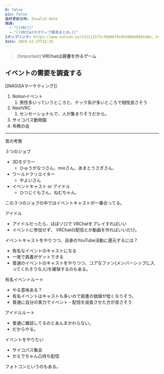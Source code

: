 ```yaml
---
Q: false
pin: false
最終更新日時: Invalid date
関連:
  - "[[VRC]]"
  - "[[VRChatネガティブ要素まとめ。]]"
2ホップリンク: https://www.notion.so/1311121f1cf680bf919fd4bbb899140a, https://www.notion.so/15346504138f490890312e46141dc2a9, https://www.notion.so/1efeb4ffd2f64264b71343d5090cac07, https://www.notion.so/55cc2a7cb9a64bd0b9d27c03d795ee5b, https://www.notion.so/5dc1cfa7f9d241b98baafa7174affca1, https://www.notion.so/9485430954e340e68df9533c80f5ec46, https://www.notion.so/c3f9b656669e466990b2011439134c7f, https://www.notion.so/eb89cad26afd4965868dc7b08176ffeb, https://www.notion.so/ed88b99995aa4ce394853b357c844401, https://www.notion.so/fb36c50e3bbc4a22ab1d158585f38491,https://www.notion.so/6c1f7817a4254bfd9e6875945470c240, https://www.notion.so/c3f9b656669e466990b2011439134c7f
date: 2024-12-27T22:35
---
```

  

> [!important] **VRChatは肩書を作るゲーム**

  

## イベントの需要を調査する

[[NAGiSAマーケティング]]

1. Notionイベント
    1. 男性多いっていうところと、テック系が多いところで相性良さそう
2. NextVRC
    1. センセーショナルで、人が集まりそうだから。
3. サイコパス動物園
4. 布教の会

  

  

  

  

  

  

  

---

  

昔の考察

３つのジョブ

- 3Dモデラー
    - ひゅうがなつさん、mioさん、あまとうさぎさん、
- ワールドクリエイター
    - やよいさん
- イベントキャスト or アイドル
    - ひつじぐもさん、ねむちゃん、

  

この３つのジョブの中ではイベントキャストが一番合ってる。

アイドル

- アイドルだったら、ほぼソロで VRChatをプレイすればいい  
- イベントに参加せず、 VRChatの配信とか動画を作ればいいだけ。  

  

イベントキャストをやりつつ、自身のYouTube活動に還元するには？

- 有名なイベントのキャストになる  
- 一発で肩書がゲットできる  
- 普通のイベントのキャストをやりつつ、コアなファン(メンバーシップに入ってくれそうな人)を確保するのもある。  

  

有名イベントルート

- やる意味ある？  
- 有名イベントはキャストも多いので肩書の価値が低くなりそう。  
- 普通に自分の実力でイベント・配信を成長させた方が良さそう  

  

アイドルルート

- 普通に雑談してるのとあんまかわらない。  
- だからやる。  
  

イベントをやりたい

- サイコパス集会  
- かえでちゃん凸待ち配信  

フォトコンというのもある。